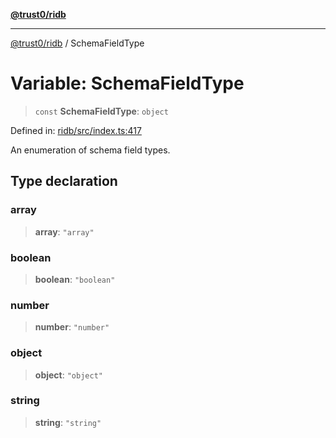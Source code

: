 [**@trust0/ridb**](../README.md)

***

[@trust0/ridb](../README.md) / SchemaFieldType

# Variable: SchemaFieldType

> `const` **SchemaFieldType**: `object`

Defined in: [ridb/src/index.ts:417](https://github.com/trust0-project/RIDB/blob/7f0087e9f423cbf535f1e1b37f7c3396c3242992/packages/ridb/src/index.ts#L417)

An enumeration of schema field types.

## Type declaration

### array

> **array**: `"array"`

### boolean

> **boolean**: `"boolean"`

### number

> **number**: `"number"`

### object

> **object**: `"object"`

### string

> **string**: `"string"`
